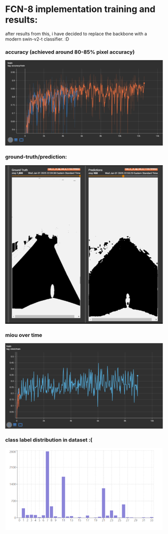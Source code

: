 # FCN-8 implementation training and results:

after results from this, i have decided to replace the backbone with a modern swin-v2-t classifier. :D

### accuracy (achieved around 80-85% pixel accuracy)

![alt text](image-1.png)

### ground-truth/prediction:

![alt text](<Screenshot 2025-01-01 232815.png>)


### miou over time

![alt text](<Screenshot 2025-01-01 234052.png>)


### class label distribution in dataset :(

![alt text](<Screenshot 2025-01-02 022500.png>)
